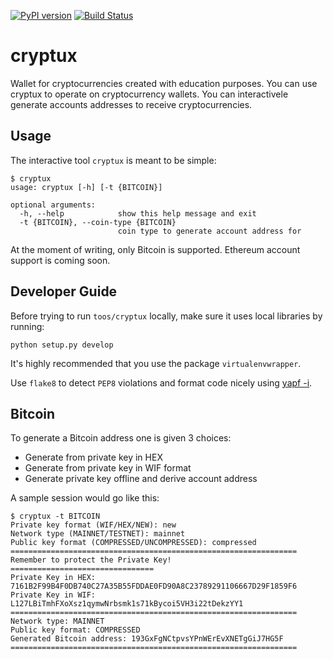 [![PyPI version](https://badge.fury.io/py/cryptux.svg)](https://badge.fury.io/py/cryptux)
[![Build Status](https://travis-ci.org/VISCHub/cryptux.svg?branch=master)](https://travis-ci.org/VISCHub/cryptux)

# cryptux
Wallet for cryptocurrencies created with education purposes. You can use cryptux to operate on cryptocurrency wallets. You can interactivele generate accounts addresses to receive cryptocurrencies.

## Usage

The interactive tool `cryptux` is meant to be simple:

```
$ cryptux
usage: cryptux [-h] [-t {BITCOIN}]

optional arguments:
  -h, --help            show this help message and exit
  -t {BITCOIN}, --coin-type {BITCOIN}
                        coin type to generate account address for
```

At the moment of writing, only Bitcoin is supported. Ethereum account support is coming soon.

## Developer Guide

Before trying to run `toos/cryptux` locally, make sure it uses local libraries by running:

```
python setup.py develop
```

It's highly recommended that you use the package `virtualenvwrapper`.

Use `flake8` to detect `PEP8` violations and format code nicely using [yapf -i](https://github.com/google/yapf).

## Bitcoin

To generate a Bitcoin address one is given 3 choices:
+ Generate from private key in HEX
+ Generate from private key in WIF format
+ Generate private key offline and derive account address

A sample session would go like this:

```
$ cryptux -t BITCOIN
Private key format (WIF/HEX/NEW): new
Network type (MAINNET/TESTNET): mainnet
Public key format (COMPRESSED/UNCOMPRESSED): compressed
================================================================
Remember to protect the Private Key!
================================
Private Key in HEX: 7161B2F99B4F0DB740C27A35B55FDDAE0FD90A8C23789291106667D29F1859F6
Private Key in WIF: L127LBiTmhFXoXsz1qymwNrbsmk1s71kBycoi5VH3i22tDekzYY1
================================================================
Network type: MAINNET
Public key format: COMPRESSED
Generated Bitcoin address: 193GxFgNCtpvsYPnWErEvXNETgGiJ7HG5F
================================================================
```
